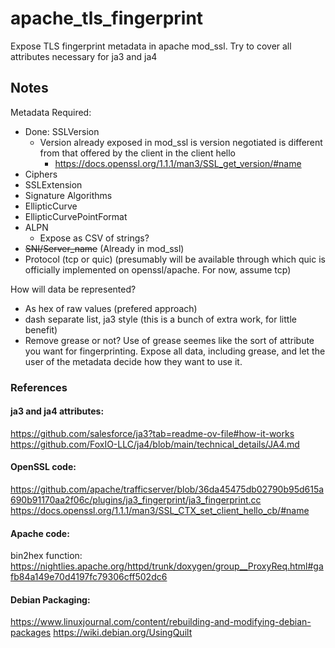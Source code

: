 # apache_tls_fingerprint
Expose TLS fingerprint metadata in apache mod_ssl. Try to cover all attributes necessary for ja3 and ja4

## Notes

Metadata Required:

  - Done: SSLVersion
    - Version already exposed in mod_ssl is version negotiated is different from that offered by the client in the client hello
      - https://docs.openssl.org/1.1.1/man3/SSL_get_version/#name
  - Ciphers
  - SSLExtension
  - Signature Algorithms
  - EllipticCurve
  - EllipticCurvePointFormat
  - ALPN
    - Expose as CSV of strings?
  - ~~SNI/Server_name~~ (Already in mod_ssl)
  - Protocol (tcp or quic) (presumably will be available through which quic is officially implemented on openssl/apache. For now, assume tcp)

How will data be represented? 
  - As hex of raw values (prefered approach)
  - dash separate list, ja3 style (this is a bunch of extra work, for little benefit)
  - Remove grease or not? Use of grease seemes like the sort of attribute you want for fingerprinting. Expose all data, including grease, and let the user of the metadata decide how they want to use it.

### References

#### ja3 and ja4 attributes:

https://github.com/salesforce/ja3?tab=readme-ov-file#how-it-works
https://github.com/FoxIO-LLC/ja4/blob/main/technical_details/JA4.md

#### OpenSSL code:

https://github.com/apache/trafficserver/blob/36da45475db02790b95d615a690b91170aa2f06c/plugins/ja3_fingerprint/ja3_fingerprint.cc
https://docs.openssl.org/1.1.1/man3/SSL_CTX_set_client_hello_cb/#name

#### Apache code:

bin2hex function: https://nightlies.apache.org/httpd/trunk/doxygen/group__ProxyReq.html#gafb84a149e70d4197fc79306cff502dc6

#### Debian Packaging:
https://www.linuxjournal.com/content/rebuilding-and-modifying-debian-packages
https://wiki.debian.org/UsingQuilt

